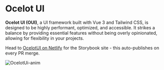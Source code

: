 # Ocelot UI

**Ocelot UI (OUI)**, a UI framework built with Vue 3 and Tailwind CSS, is designed to be highly performant, optimized, and accessible. It strikes a balance by providing essential features without being overly opinionated, allowing for flexibility in your projects.

Head to [OcelotUI on Netlify](https://ocelotui.netlify.app) for the Storybook site - this auto-publishes on every PR merge.

![OcelotUi-anim](https://github.com/user-attachments/assets/0d26c2ef-305c-4d5c-b7c2-e784f8d4484e)
